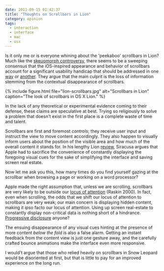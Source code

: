```yaml
---
date: 2011-09-15 01:42:37
title: "Thoughts on Scrollbars in Lion"
category: opinion
tags:
  - interaction
  - interface
  - mac
  - osx
---
```


Is it only me or is everyone whining about the 'peekaboo' scrollbars in Lion? Much like the [skeuomorph controversy](http://kaishinlab.com/2011/07/skeuomorphism-in-ui-design/), there seems to be a sweeping consensus that the iOS-inspired appearance and behavior of scrollbars account for a significant usability handicap that should be addressed in one [way](http://jonwhipple.com/blog/2011/07/29/improving-the-scrolling-experience-in-lion/) or [another](http://holdingpattern.posterous.com/musings-on-lion-scrollbar-alternatives). They argue that the main culprit is the loss of information stemming from the contextual disappearance of scrollbars.

{% include figure.html file="lion-scrollbars.jpg" alt="Scrollbars in Lion" caption="The look of scrollbars in OS X Lion." %}

In the lack of any theoretical or experimental evidence coming to their defense, these claims are speculative at best. Trying so religiously to solve a problem that doesn't exist in the first place is a complete waste of time and talent.

Scrollbars are first and foremost _controls_; they receive user input and instruct the view to move content accordingly. They also happen to visually inform users about the position of the visible area and how much of the overall content it stands for. In his lengthy Lion [review](http://arstechnica.com/apple/reviews/2011/07/mac-os-x-10-7.ars/3), Siracusa argues that Apple had to sacrifice the convenience of constantly displaying the foregoing visual cues for the sake of simplifying the interface and saving screen real estate.

Now let me ask you this, how many times do you find yourself gazing at the scrollbar when browsing a page or working on a word processor?

Apple made the right assumption that, unless we are scrolling, scrollbars are very likely to be outside our [locus of attention](http://www.usabilityfirst.com/glossary/locus-of-attention/) (Raskin 2000). In fact, even when scrolling, the odds that we shift our locus of attention to scrollbars are very weak; our main concern is displaying hidden content, making it ipso facto our locus of attention. Using up screen real-estate to constantly display non-critical data is nothing short of a hindrance. [Progressive disclosure](http://en.wikipedia.org/wiki/Progressive_disclosure) anyone?

The ensuing disappearance of any visual cues hinting at the presence of more content _below the fold_ is also a false alarm. Getting an instant feedback from the content view is just one gesture away, and the carefully crafted bounce animations make the interface even more responsive.

I would't argue that those who relied heavily on scrollbars in Snow Leopard would be disoriented at first, but that is little to pay for an improved experience on the long run.
